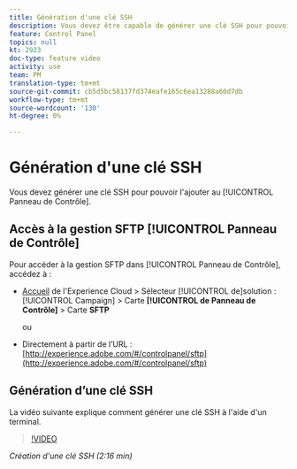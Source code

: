 ```yaml
---
title: Génération d'une clé SSH
description: Vous devez être capable de générer une clé SSH pour pouvoir l'ajouter au Panneau de Contrôle Adobe Campaign. La vidéo ci-dessous explique comment générer une clé SSH à l'aide d'un terminal.
feature: Control Panel
topics: null
kt: 2923
doc-type: feature video
activity: use
team: PM
translation-type: tm+mt
source-git-commit: cb5d5bc58137fd374eafe165c6ea13288a60d7db
workflow-type: tm+mt
source-wordcount: '130'
ht-degree: 0%

---
```



# Génération d&#39;une clé SSH

Vous devez générer une clé SSH pour pouvoir l&#39;ajouter au [!UICONTROL Panneau de Contrôle].

## Accès à la gestion SFTP [!UICONTROL Panneau de Contrôle]

Pour accéder à la gestion SFTP dans [!UICONTROL Panneau de Contrôle], accédez à :

* [Accueil](https://experience.adobe.com/#/home) de l&#39;Experience Cloud > Sélecteur [!UICONTROL de]solution : [!UICONTROL Campaign] > Carte **[!UICONTROL de Panneau de Contrôle]** > Carte **SFTP**

   ou
* Directement à partir de l’URL : [http://experience.adobe.com/#/controlpanel/sftp](http://experience.adobe.com/#/controlpanel/sftp)

## Génération d’une clé SSH

La vidéo suivante explique comment générer une clé SSH à l&#39;aide d&#39;un terminal.

>[!VIDEO](https://video.tv.adobe.com/v/27259?quality=12)

*Création d&#39;une clé SSH (2:16 min)*
